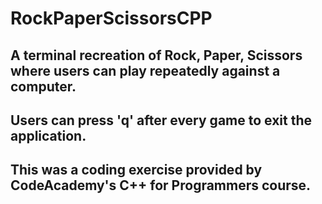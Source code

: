 # RockPaperScissorsCPP

## A terminal recreation of Rock, Paper, Scissors where users can play repeatedly against a computer.
## Users can press 'q' after every game to exit the application.

## This was a coding exercise provided by CodeAcademy's C++ for Programmers course.
